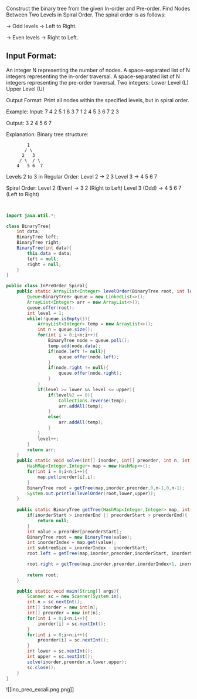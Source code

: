 
Construct the binary tree from the given In-order and Pre-order.
Find Nodes Between Two Levels in Spiral Order.
The spiral order is as follows:

-> Odd levels → Left to Right.

-> Even levels → Right to Left.

Input Format:
--------------
An integer N representing the number of nodes.
A space-separated list of N integers representing the in-order traversal.
A space-separated list of N integers representing the pre-order traversal.
Two integers:
Lower Level (L)
Upper Level (U)

Output Format:
Print all nodes within the specified levels, but in spiral order.
  
Example:
Input:
7
4 2 5 1 6 3 7
1 2 4 5 3 6 7
2 3
  
Output:
3 2 4 5 6 7
  
Explanation:
Binary tree structure:
```
        1
       / \
      2   3
     / \  / \
    4   5 6  7
```
  

Levels 2 to 3 in Regular Order:
Level 2 → 2 3
Level 3 → 4 5 6 7

Spiral Order:
Level 2 (Even) → 3 2 (Right to Left)
Level 3 (Odd) → 4 5 6 7 (Left to Right)


```java
  

import java.util.*;

class BinaryTree{
    int data;
    BinaryTree left;
    BinaryTree right;
    BinaryTree(int data){
        this.data = data;
        left = null;
        right = null;
    }
}

public class InPreOrder_Spiral{
    public static ArrayList<Integer> levelOrder(BinaryTree root, int lower, int upper){
        Queue<BinaryTree> queue = new LinkedList<>();
        ArrayList<Integer> arr = new ArrayList<>();
        queue.offer(root);
        int level = 1;
        while(!queue.isEmpty()){
            ArrayList<Integer> temp = new ArrayList<>();
            int n = queue.size();
            for(int i = 0;i<n;i++){
                BinaryTree node = queue.poll();
                temp.add(node.data);
                if(node.left != null){
                    queue.offer(node.left);
                }
                if(node.right != null){
                    queue.offer(node.right);
                }
            }
            if(level >= lower && level <= upper){
                if(level%2 == 0){
                    Collections.reverse(temp);
                    arr.addAll(temp);
                }
                else{
                    arr.addAll(temp);
                }
            }
            level++;
        }
        return arr;
    }
    public static void solve(int[] inorder, int[] preorder, int n, int lower, int upper){
        HashMap<Integer,Integer> map = new HashMap<>();
        for(int i = 0;i<n;i++){
            map.put(inorder[i],i);
        }
        BinaryTree root = getTree(map,inorder,preorder,0,n-1,0,n-1);
        System.out.println(levelOrder(root,lower,upper));
    }
    
    public static BinaryTree getTree(HashMap<Integer,Integer> map, int[] inorder, int[] preorder, int inorderStart, int inorderEnd, int preorderStart, int preorderEnd){
        if(inorderStart > inorderEnd || preorderStart > preorderEnd){
            return null;
        }
        int value = preorder[preorderStart];
        BinaryTree root = new BinaryTree(value);
        int inorderIndex = map.get(value);
        int subtreeSize = inorderIndex - inorderStart;
        root.left = getTree(map,inorder,preorder,inorderStart, inorderStart + subtreeSize -1, preorderStart+1, preorderStart + subtreeSize);

        root.right = getTree(map,inorder,preorder,inorderIndex+1, inorderEnd, preorderStart + subtreeSize+1, preorderEnd);
       
        return root;
    }

    public static void main(String[] args){
        Scanner sc = new Scanner(System.in);
        int n = sc.nextInt();
        int[] inorder = new int[n];
        int[] preorder = new int[n];
        for(int i = 0;i<n;i++){
            inorder[i] = sc.nextInt();
        }
        for(int i = 0;i<n;i++){
            preorder[i] = sc.nextInt();
        }
        int lower = sc.nextInt();
        int upper = sc.nextInt();
        solve(inorder,preorder,n,lower,upper);
        sc.close();
    }
}

```

![[ino_preo_excali.png.png]]
